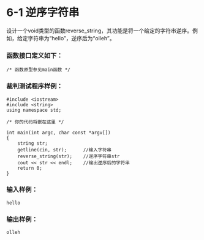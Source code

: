 # 6-1 逆序字符串
设计一个void类型的函数reverse_string，其功能是将一个给定的字符串逆序。例如，给定字符串为“hello”，逆序后为“olleh”。

### 函数接口定义如下：

    
    
    /* 函数原型参见main函数 */
    

### 裁判测试程序样例：

    
    
    #include <iostream>
    #include <string>
    using namespace std;
    
    /* 你的代码将嵌在这里 */
    
    int main(int argc, char const *argv[])
    {
        string str;
        getline(cin, str);		//输入字符串
        reverse_string(str); 	//逆序字符串str
        cout << str << endl;	//输出逆序后的字符串
        return 0;
    }
    

### 输入样例：

    
    
    hello
    

### 输出样例：

    
    
    olleh
    

